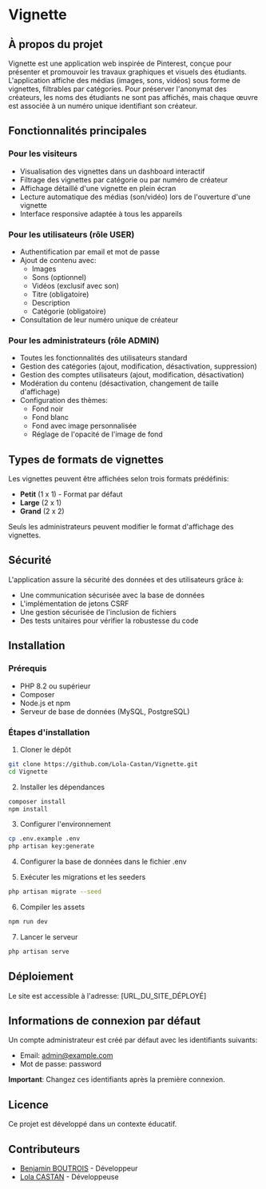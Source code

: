 # Vignette

## À propos du projet

Vignette est une application web inspirée de Pinterest, conçue pour présenter et promouvoir les travaux graphiques et visuels des étudiants. L'application affiche des médias (images, sons, vidéos) sous forme de vignettes, filtrables par catégories. Pour préserver l'anonymat des créateurs, les noms des étudiants ne sont pas affichés, mais chaque œuvre est associée à un numéro unique identifiant son créateur.

## Fonctionnalités principales

### Pour les visiteurs
- Visualisation des vignettes dans un dashboard interactif
- Filtrage des vignettes par catégorie ou par numéro de créateur
- Affichage détaillé d'une vignette en plein écran
- Lecture automatique des médias (son/vidéo) lors de l'ouverture d'une vignette
- Interface responsive adaptée à tous les appareils

### Pour les utilisateurs (rôle USER)
- Authentification par email et mot de passe
- Ajout de contenu avec:
  - Images
  - Sons (optionnel)
  - Vidéos (exclusif avec son)
  - Titre (obligatoire)
  - Description
  - Catégorie (obligatoire)
- Consultation de leur numéro unique de créateur

### Pour les administrateurs (rôle ADMIN)
- Toutes les fonctionnalités des utilisateurs standard
- Gestion des catégories (ajout, modification, désactivation, suppression)
- Gestion des comptes utilisateurs (ajout, modification, désactivation)
- Modération du contenu (désactivation, changement de taille d'affichage)
- Configuration des thèmes:
  - Fond noir
  - Fond blanc
  - Fond avec image personnalisée
  - Réglage de l'opacité de l'image de fond

## Types de formats de vignettes

Les vignettes peuvent être affichées selon trois formats prédéfinis:
- **Petit** (1 x 1) - Format par défaut
- **Large** (2 x 1)
- **Grand** (2 x 2)

Seuls les administrateurs peuvent modifier le format d'affichage des vignettes.

## Sécurité

L'application assure la sécurité des données et des utilisateurs grâce à:
- Une communication sécurisée avec la base de données
- L'implémentation de jetons CSRF
- Une gestion sécurisée de l'inclusion de fichiers
- Des tests unitaires pour vérifier la robustesse du code

## Installation

### Prérequis
- PHP 8.2 ou supérieur
- Composer
- Node.js et npm
- Serveur de base de données (MySQL, PostgreSQL)

### Étapes d'installation

1. Cloner le dépôt
```bash
git clone https://github.com/Lola-Castan/Vignette.git
cd Vignette
```

2. Installer les dépendances
```bash
composer install
npm install
```

3. Configurer l'environnement
```bash
cp .env.example .env
php artisan key:generate
```

4. Configurer la base de données dans le fichier .env

5. Exécuter les migrations et les seeders
```bash
php artisan migrate --seed
```

6. Compiler les assets
```bash
npm run dev
```

7. Lancer le serveur
```bash
php artisan serve
```

## Déploiement

Le site est accessible à l'adresse: [URL_DU_SITE_DÉPLOYÉ]

## Informations de connexion par défaut

Un compte administrateur est créé par défaut avec les identifiants suivants:
- Email: admin@example.com
- Mot de passe: password

**Important**: Changez ces identifiants après la première connexion.

## Licence

Ce projet est développé dans un contexte éducatif.

## Contributeurs
- [Benjamin BOUTROIS](https://github.com/benjamin-bou) - Développeur
- [Lola CASTAN](https://github.com/Lola-Castan) - Développeuse